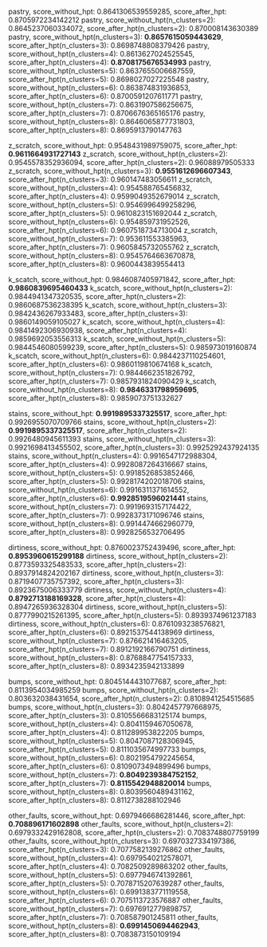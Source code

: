 pastry, score_without_hpt: 0.8641306539559285, score_after_hpt: 0.8705972234142212
pastry, score_without_hpt(n_clusters=2): 0.8645237060334072, score_after_hpt(n_clusters=2): 0.870008143630389
pastry, score_without_hpt(n_clusters=3): **0.8657615059443629**, score_after_hpt(n_clusters=3): 0.8698748808379426
pastry, score_without_hpt(n_clusters=4): 0.8613627024525545, score_after_hpt(n_clusters=4): **0.8708175676534993**
pastry, score_without_hpt(n_clusters=5): 0.8637655006687559, score_after_hpt(n_clusters=5): 0.8698027027225548
pastry, score_without_hpt(n_clusters=6): 0.863874831936853, score_after_hpt(n_clusters=6): 0.8700591207611771
pastry, score_without_hpt(n_clusters=7): 0.8631907586256675, score_after_hpt(n_clusters=7): 0.8706676365165176
pastry, score_without_hpt(n_clusters=8): 0.8646065877731803, score_after_hpt(n_clusters=8): 0.8695913790147763

z_scratch, score_without_hpt: 0.9548431989759075, score_after_hpt: **0.9611664931727143**
z_scratch, score_without_hpt(n_clusters=2): 0.9545578352936094, score_after_hpt(n_clusters=2): 0.96088979505333
z_scratch, score_without_hpt(n_clusters=3): **0.9551612696607343**, score_after_hpt(n_clusters=3): 0.960147483056611
z_scratch, score_without_hpt(n_clusters=4): 0.954588765456832, score_after_hpt(n_clusters=4): 0.9599049352679014
z_scratch, score_without_hpt(n_clusters=5): 0.9546996499258296, score_after_hpt(n_clusters=5): 0.9610823151692044
z_scratch, score_without_hpt(n_clusters=6): 0.954859731952526, score_after_hpt(n_clusters=6): 0.9607518734713004
z_scratch, score_without_hpt(n_clusters=7): 0.953611553385963, score_after_hpt(n_clusters=7): 0.9605845732055762
z_scratch, score_without_hpt(n_clusters=8): 0.9545764663670878, score_after_hpt(n_clusters=8): 0.9600443839554413

k_scatch, score_without_hpt: 0.9846087405971842, score_after_hpt: **0.9860839695460433**
k_scatch, score_without_hpt(n_clusters=2): 0.9844941347320535, score_after_hpt(n_clusters=2): 0.9860687536238395
k_scatch, score_without_hpt(n_clusters=3): 0.9842436267933483, score_after_hpt(n_clusters=3): 0.9860149059105027
k_scatch, score_without_hpt(n_clusters=4): 0.9841492306930938, score_after_hpt(n_clusters=4): 0.9859692053556313
k_scatch, score_without_hpt(n_clusters=5): 0.9844546080599239, score_after_hpt(n_clusters=5): 0.985973019160874
k_scatch, score_without_hpt(n_clusters=6): 0.9844237110254601, score_after_hpt(n_clusters=6): 0.9860119810674168
k_scatch, score_without_hpt(n_clusters=7): 0.9844662351826792, score_after_hpt(n_clusters=7): 0.9857931824090429
k_scatch, score_without_hpt(n_clusters=8): **0.9846331798959695**, score_after_hpt(n_clusters=8): 0.9859073751332627

stains, score_without_hpt: **0.9919895337325517**, score_after_hpt: 0.9926955070709766
stains, score_without_hpt(n_clusters=2): **0.9919895337325517**, score_after_hpt(n_clusters=2): 0.9926480945611393
stains, score_without_hpt(n_clusters=3): 0.9921698413455502, score_after_hpt(n_clusters=3): 0.9925292437924135
stains, score_without_hpt(n_clusters=4): 0.9916547172988304, score_after_hpt(n_clusters=4): 0.9928087264316667
stains, score_without_hpt(n_clusters=5): 0.9918526853852466, score_after_hpt(n_clusters=5): 0.9928174202018706
stains, score_without_hpt(n_clusters=6): 0.9916311371614552, score_after_hpt(n_clusters=6): **0.9928519596021441**
stains, score_without_hpt(n_clusters=7): 0.9919693157174422, score_after_hpt(n_clusters=7): 0.9928373171096746
stains, score_without_hpt(n_clusters=8): 0.9914474662960779, score_after_hpt(n_clusters=8): 0.9928256532706495

dirtiness, score_without_hpt: 0.8760023752439496, score_after_hpt: **0.8953960615299188**
dirtiness, score_without_hpt(n_clusters=2): 0.8773593325483533, score_after_hpt(n_clusters=2): 0.8937914824202167
dirtiness, score_without_hpt(n_clusters=3): 0.8719407735757392, score_after_hpt(n_clusters=3): 0.8923675006333779
dirtiness, score_without_hpt(n_clusters=4): **0.8792713188169328**, score_after_hpt(n_clusters=4): 0.8947265936328304
dirtiness, score_without_hpt(n_clusters=5): 0.8777990215261395, score_after_hpt(n_clusters=5): 0.8939374961237183
dirtiness, score_without_hpt(n_clusters=6): 0.8761093238576821, score_after_hpt(n_clusters=6): 0.8921537544138969
dirtiness, score_without_hpt(n_clusters=7): 0.876621416463205, score_after_hpt(n_clusters=7): 0.8912192166790751
dirtiness, score_without_hpt(n_clusters=8): 0.8768847754157333, score_after_hpt(n_clusters=8): 0.8934235942133899

bumps, score_without_hpt: 0.8045144431077687, score_after_hpt: 0.8113954034985259
bumps, score_without_hpt(n_clusters=2): 0.803632038431654, score_after_hpt(n_clusters=2): 0.8108941254515685
bumps, score_without_hpt(n_clusters=3): 0.8042457797668975, score_after_hpt(n_clusters=3): 0.8105566683125174
bumps, score_without_hpt(n_clusters=4): 0.8041159467050678, score_after_hpt(n_clusters=4): 0.811289953822205
bumps, score_without_hpt(n_clusters=5): 0.8047087128306945, score_after_hpt(n_clusters=5): 0.8111035674997733
bumps, score_without_hpt(n_clusters=6): 0.8021954792245654, score_after_hpt(n_clusters=6): 0.8109073494899496
bumps, score_without_hpt(n_clusters=7): **0.8049239384752152**, score_after_hpt(n_clusters=7): **0.8115542948820014**
bumps, score_without_hpt(n_clusters=8): 0.8039560489431162, score_after_hpt(n_clusters=8): 0.8112738288102946

other_faults, score_without_hpt: 0.6979466686281446, score_after_hpt: **0.708896171602898**
other_faults, score_without_hpt(n_clusters=2): 0.6979332429162808, score_after_hpt(n_clusters=2): 0.7083748807759199
other_faults, score_without_hpt(n_clusters=3): 0.6970327334197386, score_after_hpt(n_clusters=3): 0.7077582139276862
other_faults, score_without_hpt(n_clusters=4): 0.6979540212578071, score_after_hpt(n_clusters=4): 0.7082509289863202
other_faults, score_without_hpt(n_clusters=5): 0.6977946741392861, score_after_hpt(n_clusters=5): 0.7078715207639287
other_faults, score_without_hpt(n_clusters=6): 0.6991383771119558, score_after_hpt(n_clusters=6): 0.7075113723576887
other_faults, score_without_hpt(n_clusters=7): 0.6976912779898757, score_after_hpt(n_clusters=7): 0.708587901245811
other_faults, score_without_hpt(n_clusters=8): **0.6991450694462943**, score_after_hpt(n_clusters=8): 0.7083873150109194
